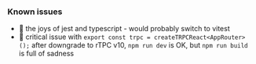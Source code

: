 ### Known issues

-   🥹 the joys of jest and typescript - would probably switch to vitest
-   🥹 critical issue with `export const trpc = createTRPCReact<AppRouter>();` after downgrade to rTPC v10, `npm run dev` is OK, but `npm run build` is full of sadness

